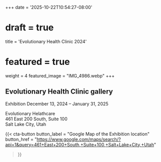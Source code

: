 +++
date = '2025-10-22T10:54:27-08:00'
# draft = true
title = 'Evolutionary Health Clinic 2024'
# featured = true
weight = 4
featured_image = "IMG_4986.webp"
+++

## Evolutionary Health Clinic gallery

Exhibition December 13, 2024 – January 31, 2025

Evolutionary Helathcare  
461 East 200 South, Suite 100  
Salt Lake City, Utah  

{{< cta-button 
  button_label = "Google Map of the Exhibition location" 
  button_href = "https://www.google.com/maps/search/?api=1&query=461+East+200+South,+Suite+100,+Salt+Lake+City,+Utah" 
>}}